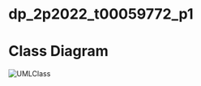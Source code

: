 # dp_2p2022_t00059772_p1

# Class Diagram

![UMLClass](https://user-images.githubusercontent.com/99297786/189313958-632d24f8-6592-44c5-ac9b-36580fdad3e8.png)
